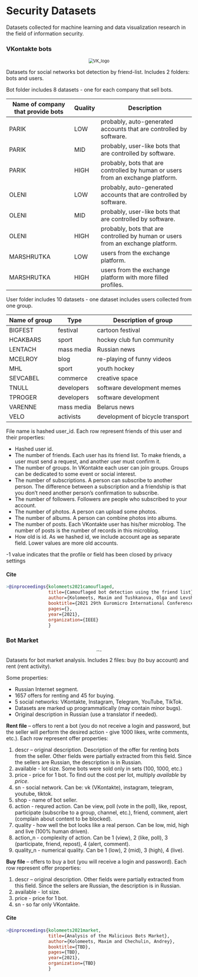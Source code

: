 # Security Datasets

Datasets collected for machine learning and data visualization research in the field of information security.

### VKontakte bots

<p align="center">
  <img src="https://upload.wikimedia.org/wikipedia/commons/2/21/VK.com-logo.svg" alt="VK_logo" style="zoom:80%;" />
</p>

Datasets for social networks bot detection by friend-list. Includes 2 folders: bots and users.

Bot folder includes 8 datasets - one for each company that sell bots.

| Name of company that provide bots | Quality | Description                                                  |
| --------------------------------- | ------- | ------------------------------------------------------------ |
| PARIK                             | LOW     | probably, auto-generated accounts that are controlled by software. |
| PARIK                             | MID     | probably, user-like bots that are controlled by software.    |
| PARIK                             | HIGH    | probably, bots that are controlled by human or users from an exchange platform. |
| OLENI                             | LOW     | probably, auto-generated accounts that are controlled by software. |
| OLENI                             | MID     | probably, user-like bots that are controlled by software.    |
| OLENI                             | HIGH    | probably, bots that are controlled by human or users from an exchange platform. |
| MARSHRUTKA                        | LOW     | users from the exchange platform.                            |
| MARSHRUTKA                        | HIGH    | users from the exchange platform with more filled profiles.  |

User folder includes 10 datasets - one dataset includes users collected from one group.

| Name of group | Type       | Description of group             |
| ------------- | ---------- | -------------------------------- |
| BIGFEST       | festival   | cartoon festival                 |
| HCAKBARS      | sport      | hockey club fun community        |
| LENTACH       | mass media | Russian news                     |
| MCELROY       | blog       | re-playing of funny videos       |
| MHL           | sport      | youth hockey                     |
| SEVCABEL      | commerce   | creative space                   |
| TNULL         | developers | software development memes       |
| TPROGER       | developers | software development             |
| VARENNE       | mass media | Belarus news                     |
| VELO          | activists  | development of bicycle transport |

File name is hashed user_id. Each row represent friends of this user and their properties:

- Hashed user id.
- The number of friends. Each user has its friend list. To make friends, a user must send a request, and another user must confirm it.
- The number of groups. In VKontakte each user can join groups. Groups can be dedicated to some event or social interest.
- The number of subscriptions. A person can subscribe to another person. The difference between a subscription and a friendship is that you don’t need another person’s confirmation to subscribe.
- The number of followers. Followers are people who subscribed to your account.
- The number of photos. A person can upload some photos.
- The number of albums. A person can combine photos into albums.
- The number of posts. Each VKontakte user has his/her microblog. The number of posts is the number of records in this microblog.
- How old is id. As we hashed id, we include account age as separate field. Lower values are more old accounts.

-1 value indicates that the profile or field has been closed by privacy settings

#### Cite

```bibtex
>@inproceedings{kolomeets2021camouflaged,
                title={Camouflaged bot detection using the friend list},
                author={Kolomeets, Maxim and Tushkanova, Olga and Levshun, Dmitry and Chechulin, Andrey},
                booktitle={2021 29th Euromicro International Conference on Parallel, Distributed and Network-Based Processing (PDP)},
                pages={},
                year={2021},
                organization={IEEE}
                }
```


### Bot Market

<p align="center">
  <img src="http://drive.google.com/uc?export=view&id=1cAdoPt3WibBMxgnti_NonUm-JXikde6F" alt="VK_logo" style="zoom:20%;" />
</p>


Datasets for bot market analysis. Includes 2 files: buy (to buy account) and rent (rent activity).

Some properties:

- Russian Internet segment.
- 1657 offers for renting and 45 for buying.
- 5 social networks: VKontakte, Instagram, Telegram, YouTube, TikTok.
- Datasets are marked up programmatically (may contain minor bugs).
- Original description in Russian (use a translator if needed).

**Rent file** – offers to rent a bot (you do not receive a login and password, but the seller will perform the desired action - give 1000 likes, write comments, etc.). Each row represent offer properties:

1. descr – original description. Description of the offer for renting bots from the seller. Other fields were partially extracted from this field. Since the sellers are Russian, the description is in Russian.
2. available - lot size. Some bots were sold only in sets (100, 1000, etc.)
3. price - price for 1 bot. To find out the cost per lot, multiply *available* by *price*.
4. sn - social network. Can be: vk (VKontakte), instagram, telegram, youtube, tiktok.
5. shop - name of bot seller.
6. action - requred action. Can be view, poll (vote in the poll), like, repost, participate (subscribe to a group, channel, etc.), friend, comment, alert (complain about content to be blocked).
7. quality - how well the bot looks like a real person. Can be low, mid, high and live (100% human driven).
8. action_n - complexity of action. Can be 1 (view), 2 (like, poll), 3 (participate, friend, repost), 4 (alert, comment).
9. quality_n - numerical quality. Can be 1 (low), 2 (mid), 3 (high), 4 (live).

**Buy file** – offers to buy a bot (you will receive a login and password). Each row represent offer properties:

1. descr – original description. Other fields were partially extracted from this field. Since the sellers are Russian, the description is in Russian.
2. available - lot size.
3. price - price for 1 bot.
4. sn - so far only VKontakte.

#### Cite
```bibtex
>@inproceedings{kolomeets2021market,
                title={Analysis of the Malicious Bots Market},
                author={Kolomeets, Maxim and Chechulin, Andrey},
                booktitle={TBD},
                pages={TBD},
                year={2021},
                organization={TBD}
                }
```
